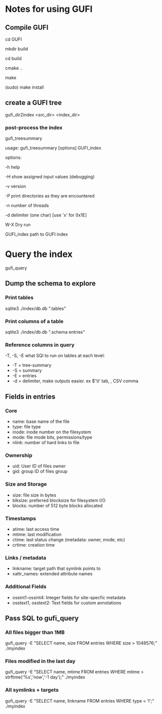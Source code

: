 # Notes for using GUFI

## Compile GUFI
cd GUFI

mkdir build

cd build

cmake ..

make

(sudo) make install

## create a GUFI tree
gufi_dir2index <src_dir> <index_dir>

### post-process the index
gufi_treesummary

usage: gufi_treesummary [options] GUFI_index

options:
  
  -h                     help
  
  -H                     show assigned input values (debugging)
  
  -v                     version
  
  -P                     print directories as they are encountered
  
  -n <threads>           number of threads
  
  -d <delim>             delimiter (one char)  [use 'x' for 0x1E]
  
  W-X                     Dry run

GUFI_index               path to GUFI index

# Query the index
gufi_query

## Dump the schema to explore

### Print tables
sqlite3 ./index/db.db ".tables"

### Print columns of a table
sqlite3 ./index/db.db ".schema entries"

### Reference columns in query

-T, -S, -E what SQl to run on tables at each level:

- -T = tree-summary
- -S = summary
- -E = entries
- -d = delimiter, make outputs easier. ex $'\t' tab, , CSV comma

## Fields in entries
### Core
- name: base name of the file
- type: file type
- inode: inode number on the filesystem
- mode: file mode bits, permissions/type
- nlink: number of hard links to file

### Ownership
- uid: User ID of files owner
- gid: group ID of files group

### Size and Storage
- size: file size in bytes
- blksize: preferred blocksize for filesystem I/O
- blocks: number of 512 byte blocks allocated

### Timestamps
- atime: last access time
- mtime: last modification
- ctime: last status change (metadata: owner, mode, etc)
- crtime: creation time

### Links / metadata
- linkname: target path that symlink points to
- xattr_names: extended attribute names

### Additional Fields
- ossint1-ossint4: Integer fields for site-specfic metadata
- osstext1, osstext2: Text fields for custom annotations

## Pass SQL to gufi_query

### All files bigger than 1MB
gufi_query -E "SELECT name, size FROM entries WHERE size > 1048576;" ./myindex

### Files modified in the last day
gufi_query -E "SELECT name, mtime FROM entries WHERE mtime > strftime('%s','now','-1 day');" ./myindex

### All symlinks + targets
gufi_query -E "SELECT name, linkname FROM entries WHERE type = 'l';" ./myindex